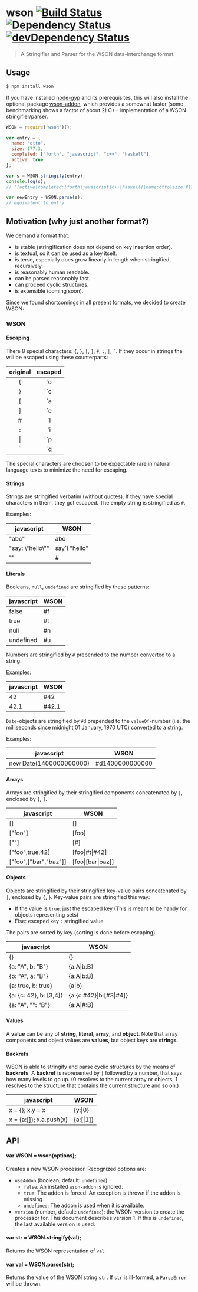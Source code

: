 # wson [![Build Status](https://secure.travis-ci.org/tapirdata/wson.png?branch=master)](https://travis-ci.org/tapirdata/wson) [![Dependency Status](https://david-dm.org/tapirdata/wson.svg)](https://david-dm.org/tapirdata/wson) [![devDependency Status](https://david-dm.org/tapirdata/wson/dev-status.svg)](https://david-dm.org/tapirdata/wson#info=devDependencies)
> A Stringifier and Parser for the WSON data-interchange format.

## Usage

```bash
$ npm install wson
```

If you have installed [node-gyp](https://www.npmjs.com/package/node-gyp) and its prerequisites, this will also install the optional package [wson-addon](https://www.npmjs.com/package/wson-addon), which provides a somewhat faster (some benchmarking shows a factor of about 2) C++ implementation of a WSON stringifier/parser.

```js
WSON = require('wson')();

var entry = {
  name: "otto", 
  size: 177.3, 
  completed: ["forth", "javascript", "c++", "haskell"], 
  active: true
};

var s = WSON.stringify(entry);
console.log(s);
// '{active|completed:[forth|javascript|c++|haskell]|name:otto|size:#177.3}'

var newEntry = WSON.parse(s);
// equivalent to entry

```
## Motivation (why just another format?)

We demand a format that:
- is stable (stringification does not depend on key insertion order).
- is textual, so it can be used as a key itself.
- is terse, especially does grow linearly in length when stringified recursively.
- is reasonably human readable.
- can be parsed reasonably fast. 
- can proceed cyclic structures.
- is extensible (coming soon).

Since we found shortcomings in all present formats, we decided to create WSON:

### WSON

#### Escaping

There 8 special characters: `{`, `}`, `[`, `]`, `#`, `:`, `|`, `` ` ``. If they occur in strings the will be escaped using these counterparts:

| original | escaped |
|:--------:|:-------:|
|   {      |   `o    |
|   }      |   `c    |
|   [      |   `a    |
|   ]      |   `e    |
|   #      |   `l    |
|   :      |   `i    |
|   \|     |   `p    |
|   `      |   `q    |

The special characters are choosen to be expectable rare in natural language texts to minimize the need for escaping.


#### Strings

Strings are stringified verbatim (without quotes). If they have special characters in them, they got escaped. The empty string is stringified as `#`.

Examples:

| javascript          | WSON            |
|---------------------|-----------------|
| "abc"               | abc             |
| "say: \\"hello\\""  | say`i "hello"   |
| ""                  | #               |

#### Literals

Booleans, `null`, `undefined` are stringified by these patterns:

| javascript          | WSON            |
|---------------------|-----------------|
| false               | #f              |
| true                | #t              |
| null                | #n              |
| undefined           | #u              |

Numbers are stringified by `#` prepended to the number converted to a string. 

Examples:

| javascript          | WSON            |
|---------------------|-----------------|
| 42                  | #42             |
| 42.1                | #42.1           |

`Date`-objects are stringified by `#d` prepended to the `valueOf`-number (i.e. the milliseconds since midnight 01 January, 1970 UTC) converted to a string. 

Examples:

| javascript              | WSON            |
|-------------------------|-----------------|
| new Date(1400000000000) | #d1400000000000 |


#### Arrays

Arrays are stringified by their stringified components concatenated by `|`, enclosed by `[`, `]`.

| javascript              | WSON              |
|-------------------------|-------------------|
| []                      | []                |
| ["foo"]                 | [foo]             |
| [""]                    | [#]               |
| ["foo",true,42]         | [foo\|#t\|#42]    |
| ["foo",["bar","baz"]]   | [foo\|[bar\|baz]] |

#### Objects

Objects are stringified by their stringified key-value pairs concatenated by `|`, enclosed by `{`, `}`.
Key-value pairs are stringified this way: 
- If the value is `true`: just the escaped key (This is meant to be handy for objects representing sets)
- Else: escaped key `:` stringified value

The pairs are sorted by key (sorting is done before escaping).


| javascript               | WSON                    |
|--------------------------|-------------------------|
| {}                       | {}                      |
| {a: "A", b: "B"}         | {a:A\|b:B}              |
| {b: "A", a: "B"}         | {a:A\|b:B}              |
| {a: true, b: true}       | {a\|b}                  |
| {a: {c: 42}, b: [3,4]}   | {a:{c:#42}\|b:[#3\|#4]} |
| {a: "A", "": "B"}        | {a:A\|#:B}              |

#### Values

A **value** can be any of **string**, **literal**, **array**, and **object**.
Note that array components and object values are **values**, but object keys are **strings**.

#### Backrefs

WSON is able to stringify and parse cyclic structures by the means of **backrefs**. A **backref** is represented by `|` followed by a number, that says how many levels to go up. (0 resolves to the current array or objects, 1 resolves to the structure that contains the current structure and so on.)  

| javascript               | WSON                    |
|--------------------------|-------------------------|
| x = {}; x.y = x          | {y:\|0}                 |
| x = {a:[]}; x.a.push(x)  | {a:[\|1]}               |


## API

#### var WSON = wson(options);

Creates a new WSON processor. Recognized options are:
- `useAddon` (boolean, default: `undefined`):
  - `false`: An installed `wson-addon` is ignored.
  - `true`: The addon is forced. An exception is thrown if the addon is missing.
  - `undefined`: The addon is used when it is available. 
- `version` (number, default: `undefined`): the WSON-version to create the processor for. This document describes version 1. If this is `undefined`, the last available version is used.

#### var str = WSON.stringify(val);

Returns the WSON representation of `val`.


#### var val = WSON.parse(str);

Returns the value of the WSON string `str`. If `str` is ill-formed, a `ParseError` will be thrown.

